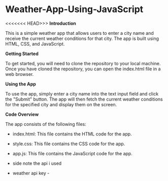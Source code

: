 # Weather-App-Using-JavaScript
<<<<<<< HEAD>>>
**Introduction**

This is a simple weather app that allows users to enter a city name and receive the current weather conditions for that city. The app is built using HTML, CSS, and JavaScript.

**Getting Started**

To get started, you will need to clone the repository to your local machine. Once you have cloned the repository, you can open the index.html file in a web browser.

**Using the App**

To use the app, simply enter a city name into the text input field and click the "Submit" button. The app will then fetch the current weather conditions for the specified city and display them on the screen.

**Code Overview**

The app consists of the following files:

* index.html: This file contains the HTML code for the app.
* style.css: This file contains the CSS code for the app.
* app.js: This file contains the JavaScript code for the app.

* side note the api i used
* weather api key - <script>
        // API key for OpenWeatherMap
        const apiKey = "b0fdd0d2372d206c4de60c1c82590d1f";
        // API URL for fetching weather data
        const apiUrl = "https://api.openweathermap.org/data/2.5/weather?units=metric&q=";
        // Selectors for HTML elements
